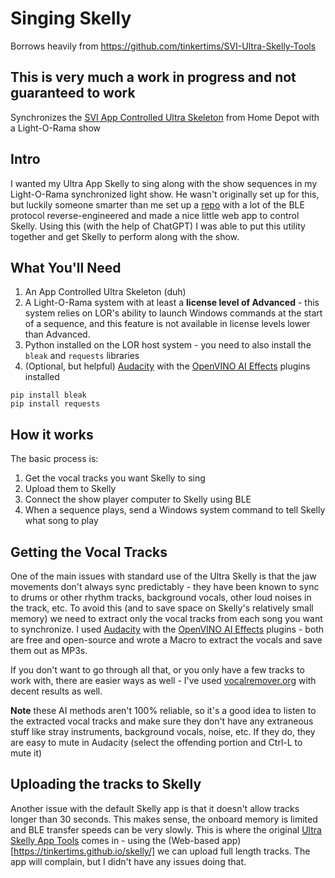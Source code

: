 # Singing Skelly

Borrows heavily from https://github.com/tinkertims/SVI-Ultra-Skelly-Tools 

## This is very much a work in progress and not guaranteed to work

Synchronizes the [SVI App Controlled Ultra Skeleton](https://www.homedepot.com/p/Home-Accents-Holiday-6-5-ft-Grave-Bones-Animated-LED-App-Controlled-Ultra-Skelly-with-LifeEyes-LCD-Eyes-H23-25SV24690/333508046)
from Home Depot with a Light-O-Rama show

## Intro

I wanted my Ultra App Skelly to sing along with the show sequences in my Light-O-Rama synchronized light show. He wasn't originally set up for this, but luckily someone smarter than me set up a [repo](https://github.com/tinkertims/SVI-Ultra-Skelly-Tools) with a lot of the BLE protocol reverse-engineered and made a nice little web app to control Skelly. Using this (with the help of ChatGPT) I was able to put this utility together and get Skelly to perform along with the show.

## What You'll Need

1. An App Controlled Ultra Skeleton (duh)
1. A Light-O-Rama system with at least a **license level of Advanced** - this system relies on LOR's ability to launch Windows commands at the start of a sequence, and this feature is not available in license levels lower than Advanced. 
1. Python installed on the LOR host system - you need to also install the `bleak` and `requests` libraries 
1. (Optional, but helpful) [Audacity](https://www.audacityteam.org/) with the [OpenVINO AI Effects](https://www.audacityteam.org/download/openvino/) plugins installed 

```
pip install bleak
pip install requests
```

## How it works

The basic process is:

1. Get the vocal tracks you want Skelly to sing
1. Upload them to Skelly 
1. Connect the show player computer to Skelly using BLE
1. When a sequence plays, send a Windows system command to tell Skelly what song to play

## Getting the Vocal Tracks 

One of the main issues with standard use of the Ultra Skelly is that the jaw movements don't always sync predictably - they have been known to sync to drums or other rhythm tracks, background vocals, other loud noises in the track, etc. To avoid this (and to save space on Skelly's relatively small memory) we need to extract only the vocal tracks from each song you want to synchronize. I used [Audacity](https://www.audacityteam.org/) with the [OpenVINO AI Effects](https://www.audacityteam.org/download/openvino/) plugins - both are free and open-source and wrote a Macro to extract the vocals and save them out as MP3s. 

If you don't want to go through all that, or you only have a few tracks to work with, there are easier ways as well - I've used [vocalremover.org](https://vocalremover.org/) with decent results as well. 

**Note** these AI methods aren't 100% reliable, so it's a good idea to listen to the extracted vocal tracks and make sure they don't have any extraneous stuff like stray instruments, background vocals, noise, etc. If they do, they are easy to mute in Audacity (select the offending portion and Ctrl-L to mute it)

## Uploading the tracks to Skelly 

Another issue with the default Skelly app is that it doesn't allow tracks longer than 30 seconds. This makes sense, the onboard memory is limited and BLE transfer speeds can be very slowly. This is where the original [Ultra Skelly App Tools](https://github.com/tinkertims/SVI-Ultra-Skelly-Tools) comes in - using the (Web-based app)[https://tinkertims.github.io/skelly/] we can upload full length tracks. The app will complain, but I didn't have any issues doing that.   